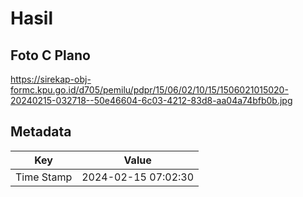 # Hasil

## Foto C Plano

https://sirekap-obj-formc.kpu.go.id/d705/pemilu/pdpr/15/06/02/10/15/1506021015020-20240215-032718--50e46604-6c03-4212-83d8-aa04a74bfb0b.jpg


## Metadata

| Key        | Value               |
| ---------- | ------------------- |
| Time Stamp | 2024-02-15 07:02:30 |



